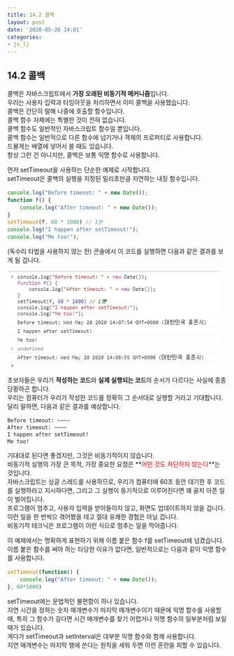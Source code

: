 ```yaml
---
title: 14.2 콜백
layout: post
date: '2020-05-20 14:01'
categories:
- js_lj
---
```


## 14.2 콜백

콜백은 자바스크립트에서 **가장 오래된 비동기적 메커니즘**입니다.  
우리는 사용자 입력과 타임아웃을 처리하면서 이미 콜백을 사용했습니다.  
콜백은 간단히 말해 나중에 호출할 함수입니다.  
콜백 함수 자체에는 특별한 것이 전혀 없습니다.  
콜백 함수도 일반적인 자바스크립트 함수일 뿐입니다.  
콜백 함수는 일반적으로 다른 함수에 넘기거나 객체의 프로퍼티로 사용합니다.  
드물게는 배열에 넣어서 쓸 때도 있습니다.  
항상 그런 건 아니지만, 콜백은 보통 익명 함수로 사용합니다.

먼저 setTimeout을 사용하는 단순한 예제로 시작합니다.  
setTimeout은 콜백의 실행을 지정된 밀리초만큼 지연하는 내장 함수입니다.

```javascript
console.log("Before timeout: " + new Date());
function f() {
    console.log("After timeout: " + new Date());
}
setTimeout(f, 60 * 1000) // 1분
console.log("I happen after setTimeout!");
console.log("Me too!");
```

(독수리 타법을 사용하지 않는 한) 콘솔에서 이 코드를 실행하면 다음과 같은 결과를 보게 될 겁니다.

![](/static/img/learningjs/image109.jpg)

초보자들은 우리가 **작성하는 코드**와 **실제 실행되는 코드**의 순서가 다르다는 사실에 종종 당황하곤 합니다.  
우리는 컴퓨터가 우리가 작성한 코드를 정확히 그 순서대로 실행할 거라고 기대합니다.  
달리 말하면, 다음과 같은 결과를 예상합니다.

```console
Before timeout: ~~~~
After timeout: ~~~~
I happen after setTimeout!
Me too!
```

기대대로 된다면 좋겠지만, 그것은 비동기적이지 않습니다.  
비동기적 실행의 가장 큰 목적, 가장 중요한 요점은 **<span style="color:red">어떤 것도 차단하지 않는다</span>**는 것입니다.  
자바스크립트는 싱글 스레드를 사용하므로, 우리가 컴퓨터에 60초 동안 대기한 후 코드를 실행하라고 지시하다면, 
그리고 그 실행이 동기적으로 이루어진다면 꽤 골치 아픈 일이 벌어집니다.  
프로그램이 멈추고, 사용자 입력을 받아들이지 않고, 화면도 업데이트하지 않을 겁니다.  
이런 일을 한 번씩으 겪어봤을 테고 절대 유쾌한 경험은 아닐 겁니다.  
비동기적 테크닉은 프로그램이 이런 식으로 멈추는 일을 막아줍니다.

이 예제에서는 명확하게 표현하기 위해 이름 붙은 함수 f를 setTimeout에 넘겼습니다.  
이름 붙은 함수를 써야 하는 타당한 이유가 없다면, 일반적으로는 다음과 같이 익명 함수를 사용합니다.

```javascript
setTimeout(function() {
    console.log("After timeout: " + new Date());
}, 60*1000)
```

setTimeout에는 문법적인 불편함이 하나 있습니다.  
지연 시간을 정하는 숫자 매개변수가 마지막 매개변수이기 때문에 익명 함수를 사용할 때, 특히 그 함수가 길다면 시간 매개변수를 찾기
어렵거나 익명 함수의 일부분처럼 보일 때가 있습니다.  
게다가 setTimeout과 setInterval은 대부분 익명 함수와 함께 사용합니다.  
지연 매개변수는 마지막 행에 쓴다는 원칙을 세워 두면 이런 혼란을 피할 수 있습니다.